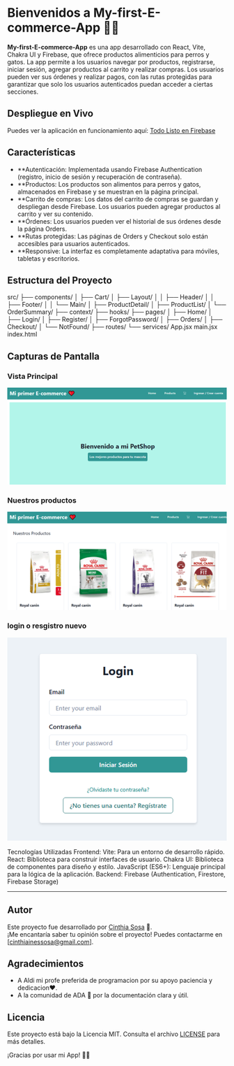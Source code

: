 
# Bienvenidos a My-first-E-commerce-App 📝✨

**My-first-E-commerce-App** es una app desarrollado con React, Vite, Chakra UI y Firebase, que ofrece productos alimenticios para perros y gatos. La app permite a los usuarios navegar por productos, registrarse, iniciar sesión, agregar productos al carrito y realizar compras. Los usuarios pueden ver sus órdenes y realizar pagos, con las rutas protegidas para garantizar que solo los usuarios autenticados puedan acceder a ciertas secciones.

## Despliegue en Vivo

Puedes ver la aplicación en funcionamiento aquí: [Todo Listo en Firebase](https://mi-primer-e-commerce-c1704.web.app/)

## Características

- **Autenticación: Implementada usando Firebase Authentication (registro, inicio de sesión y recuperación de contraseña).
- **Productos: Los productos son alimentos para perros y gatos, almacenados en Firebase y se muestran en la página principal.
- **Carrito de compras: Los datos del carrito de compras se guardan y despliegan desde Firebase. Los usuarios pueden agregar productos al carrito y ver su contenido.
- **Órdenes: Los usuarios pueden ver el historial de sus órdenes desde la página Orders.
- **Rutas protegidas: Las páginas de Orders y Checkout solo están accesibles para usuarios autenticados.
- **Responsive: La interfaz es completamente adaptativa para móviles, tabletas y escritorios.
## Estructura del Proyecto

src/
  ├── components/
  │   ├── Cart/
  │   ├── Layout/
  │   │   ├── Header/
  │   │   ├── Footer/
  │   │   └── Main/
  │   ├── ProductDetail/
  │   ├── ProductList/
  │   └── OrderSummary/
  ├── context/
  ├── hooks/
  ├── pages/
  │   ├── Home/
  │   ├── Login/
  │   ├── Register/
  │   ├── ForgotPassword/
  │   ├── Orders/
  │   ├── Checkout/
  │   └── NotFound/
  ├── routes/
  └── services/
  App.jsx
  main.jsx
  index.html

## Capturas de Pantalla

### Vista Principal
![vista principal](src/assets/Principal.png)

### Nuestros productos
![Agregar tarea](src/assets/seccion-nuestrosproductos.png)

### login o resgistro nuevo
![Filtros](src/assets/Login-registrado-o-nuevo-usuario.png)


Tecnologías Utilizadas
Frontend: 
Vite: Para un entorno de desarrollo rápido.
React: Biblioteca para construir interfaces de usuario.
Chakra UI: Biblioteca de componentes para diseño y estilo.
JavaScript (ES6+): Lenguaje principal para la lógica de la aplicación.
Backend: Firebase (Authentication, Firestore, Firebase Storage)

---

## Autor

Este proyecto fue desarrollado por [Cinthia Sosa](https://github.com/Ramlah23/My-first-E-commerce-App.git) 🌟.  
¡Me encantaría saber tu opinión sobre el proyecto! Puedes contactarme en [cinthiainessosa@gmail.com].

## Agradecimientos

- A Aldi mi profe preferida de programacion por su apoyo paciencia y dedicacion❤️.  
- A la comunidad de ADA 💞  por la documentación clara y útil.  

## Licencia

Este proyecto está bajo la Licencia MIT. Consulta el archivo [LICENSE](./LICENSE) para más detalles.

¡Gracias por usar mi App! 📝✨